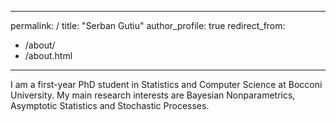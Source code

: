 
---
permalink: /
title: "Serban Gutiu"
author_profile: true
redirect_from: 
  - /about/
  - /about.html
---

I am a first-year PhD student in Statistics and Computer Science at Bocconi University. My main research interests are Bayesian Nonparametrics, Asymptotic Statistics and Stochastic Processes.

